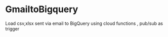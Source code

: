 # GmailtoBigquery
Load csv,xlsx sent via email  to BigQuery using cloud functions , pub/sub as trigger
